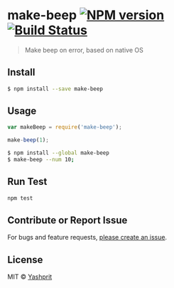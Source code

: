 #  make-beep [![NPM version][npm-image]][npm-url] [![Build Status][travis-image]][travis-url] 

> Make beep on error, based on native OS


## Install

```sh
$ npm install --save make-beep
```


## Usage

```js
var makeBeep = require('make-beep');

make-beep(1);
```

```sh
$ npm install --global make-beep
$ make-beep --num 10;
```

## Run Test
```sh
npm test
```

## Contribute or Report Issue
For bugs and feature requests, [please create an issue][issue-url].

## License

MIT © [Yashprit](yashprit.github.io)

[issue-url]: https://github.com/yashprit/make-beep/issues
[npm-url]: https://npmjs.org/package/make-beep
[npm-image]: https://badge.fury.io/js/make-beep.svg
[travis-url]: https://travis-ci.org/yashprit/make-beep
[travis-image]: https://travis-ci.org/yashprit/make-beep.svg?branch=master
